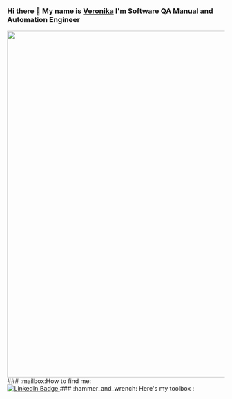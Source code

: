 ### Hi there 👋 My  name is [Veronika](https://www.linkedin.com/in/veronikasikoeva/) I'm Software QA Manual and Automation Engineer


<img src="https://user-images.githubusercontent.com/118790874/204936475-59bb73ce-49a8-44c4-9d9c-7b1f9f8cf96e.gif" width="800">
### :mailbox:How to find me:<div id="badges"> <a href="https://www.linkedin.com/in/veronikasikoeva/">
  <img src="https://img.shields.io/badge/LinkedIn-blue?style=for-the-badge&logo=linkedin&logoColor=white" alt="LinkedIn Badge"/> </a>
 ### :hammer_and_wrench: Here's my toolbox : 
